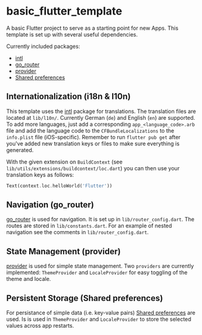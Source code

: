 # basic_flutter_template

A basic Flutter project to serve as a starting point for new Apps. This template is set up with several useful dependencies.

Currently included packages:
- [intl](https://pub.dev/packages/intl)
- [go_router](https://pub.dev/packages/go_router)
- [provider](https://pub.dev/packages/provider)
- [Shared preferences](https://pub.dev/packages/shared_preferences)

## Internationalization (i18n & l10n)

This template uses the [intl](https://pub.dev/packages/intl) package for translations.
The translation files are located at `lib/l10n/`. Currently German (`de`) and English (`en`) are supported. To add more languages, just add a corresponding `app_<language_code>.arb` file and add the language code to the `CFBundleLocalizations` to the `info.plist` file (iOS-specific). Remember to run `flutter pub get` after you've added new translation keys or files to make sure everything is generated.

With the given extension on `BuildContext` (see `lib/utils/extensions/buildcontext/loc.dart`) you can then use your translation keys as follows:

```dart
Text(context.loc.helloWorld('Flutter'))
```

## Navigation (go_router)

[go_router](https://pub.dev/packages/go_router) is used for navigation. It is set up in `lib/router_config.dart`. The routes are stored in `lib/constants.dart`. For an example of nested navigation see the comments in `lib/router_config.dart`. 

## State Management (provider)

[provider](https://pub.dev/packages/provider) is used for simple state management. Two `providers` are currently implemented: `ThemeProvider` and `LocaleProvider` for easy toggling of the theme and locale. 

## Persistent Storage (Shared preferences)

For persistance of simple data (i.e. key-value pairs) [Shared preferences](https://pub.dev/packages/shared_preferences) are used. Is is used in `ThemeProvider` and `LocaleProvider` to store the selected values across app restarts.